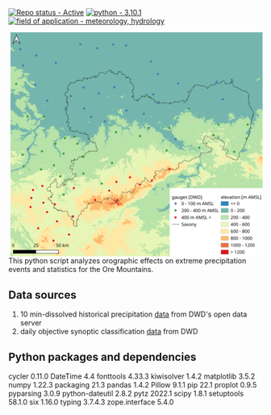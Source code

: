[![Repo status - Active](https://img.shields.io/badge/Repo_status-Active-00aa00)](https://)
[![python - 3.10.1](https://img.shields.io/badge/python-3.10.1-ffe05c?logo=python&logoColor=4685b7)](https://)
[![field of application - meteorology, hydrology](https://img.shields.io/badge/field_of_application-meteorology%2C_hydrology-00aaff)](https://)

<img align="right" src="geodata/Map_Uebersicht_EN.png" alt="geodata/Map_Uebersicht_EN" width="500"/>    

This python script analyzes orographic effects on extreme precipitation events and statistics for the Ore Mountains.    

## Data sources
1) 10 min-dissolved historical precipitation [data](https://opendata.dwd.de/climate_environment/CDC/observations_germany/climate/10_minutes/precipitation/historical/) from DWD's open data server   
3) daily objective synoptic classification [data](https://www.dwd.de/DE/leistungen/wetterlagenklassifikation/online_wlkvorhersage.txt;jsessionid=1F0BCB25E9FF37EDF051BC5A8C1F48E5.live11053?view=nasPublication&nn=16102) from DWD    

## Python packages and dependencies 
cycler          0.11.0
DateTime        4.4
fonttools       4.33.3
kiwisolver      1.4.2
matplotlib      3.5.2
numpy           1.22.3
packaging       21.3
pandas          1.4.2
Pillow          9.1.1
pip             22.1
proplot         0.9.5
pyparsing       3.0.9
python-dateutil 2.8.2
pytz            2022.1
scipy           1.8.1
setuptools      58.1.0
six             1.16.0
typing          3.7.4.3
zope.interface  5.4.0

